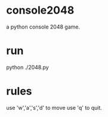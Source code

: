 # console2048
a python console 2048 game.

# run
python ./2048.py

# rules
use 'w','a','s','d' to move
use 'q' to quit.